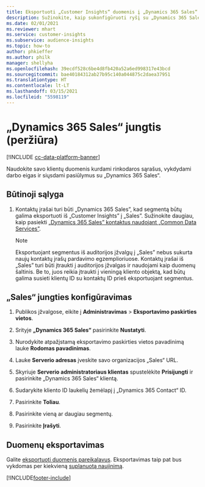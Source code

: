 ```yaml
---
title: Eksportuoti „Customer Insights“ duomenis į „Dynamics 365 Sales“
description: Sužinokite, kaip sukonfigūruoti ryšį su „Dynamics 365 Sales“.
ms.date: 02/01/2021
ms.reviewer: mhart
ms.service: customer-insights
ms.subservice: audience-insights
ms.topic: how-to
author: phkieffer
ms.author: philk
manager: shellyha
ms.openlocfilehash: 39ecdf528c6be4d8fb420a52a6ed998317e43bcd
ms.sourcegitcommit: bae40184312ab27b95c140a044875c2daea37951
ms.translationtype: HT
ms.contentlocale: lt-LT
ms.lasthandoff: 03/15/2021
ms.locfileid: "5598119"
---
```

# <a name="connector-for-dynamics-365-sales-preview"></a>„Dynamics 365 Sales“ jungtis (peržiūra)

[!INCLUDE [cc-data-platform-banner](../includes/cc-data-platform-banner.md)]

Naudokite savo klientų duomenis kurdami rinkodaros sąrašus, vykdydami darbo eigas ir siųsdami pasiūlymus su „Dynamics 365 Sales“.

## <a name="prerequisite"></a>Būtinoji sąlyga

1. Kontaktų įrašai turi būti „Dynamics 365 Sales”, kad segmentą būtų galima eksportuoti iš „Customer Insights” į „Sales”. Sužinokite daugiau, kaip pasiekti [„Dynamics 365 Sales” kontaktus naudojant „Common Data Services”](connect-power-query.md).

   > [!NOTE]
   > Eksportuojant segmentus iš auditorijos įžvalgų į „Sales” nebus sukurta naujų kontaktų įrašų pardavimo egzemplioriuose. Kontaktų įrašai iš „Sales” turi būti įtraukti į auditorijos įžvalgas ir naudojami kaip duomenų šaltinis. Be to, juos reikia įtraukti į vieningą kliento objektą, kad būtų galima susieti klientų ID su kontaktų ID prieš eksportuojant segmentus.

## <a name="configure-the-connector-for-sales"></a>„Sales“ jungties konfigūravimas

1. Publikos įžvalgose, eikite į **Administravimas** > **Eksportavimo paskirties vietos**.

1. Srityje **„Dynamics 365 Sales“** pasirinkite **Nustatyti**.

1. Nurodykite atpažįstamą eksportavimo paskirties vietos pavadinimą lauke **Rodomas pavadinimas**.

1. Lauke **Serverio adresas** įveskite savo organizacijos „Sales“ URL.

1. Skyriuje **Serverio administratoriaus klientas** spustelėkite **Prisijungti** ir pasirinkite „Dynamics 365 Sales“ klientą.

1. Sudarykite kliento ID laukelių žemėlapį į „Dynamics 365 Contact“ ID.

1. Pasirinkite **Toliau**.

1. Pasirinkite vieną ar daugiau segmentų.

1. Pasirinkite **Įrašyti**.

## <a name="export-the-data"></a>Duomenų eksportavimas

Galite [eksportuoti duomenis pareikalavus](export-destinations.md). Eksportavimas taip pat bus vykdomas per kiekvieną [suplanuotą naujinimą](system.md#schedule-tab).


[!INCLUDE[footer-include](../includes/footer-banner.md)]